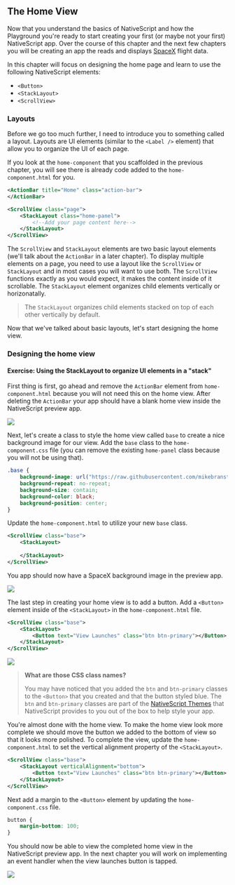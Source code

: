 ## The Home View

Now that you understand the basics of NativeScript and how the Playground you're ready to start creating your first (or maybe not your first) NativeScript app. Over the course of this chapter and the next few chapters you will be creating an app the reads and displays [SpaceX](http://www.spacex.com) flight data.

In this chapter will focus on designing the home page and learn to use the following NativeScript elements:
* `<Button>`
* `<StackLayout>`
* `<ScrollView>`

### Layouts

Before we go too much further, I need to introduce you to something called a layout. Layouts are UI elements (similar to the `<Label />` element) that allow you to organize the UI of each page.

If you look at the `home-component` that you scaffolded in the previous chapter, you will see there is already code added to the `home-component.html` for you.

```xml
<ActionBar title="Home" class="action-bar">
</ActionBar>

<ScrollView class="page">
	<StackLayout class="home-panel">
		<!--Add your page content here-->
	</StackLayout>
</ScrollView>
```

The `ScrollView` and `StackLayout` elements are two basic layout elements (we'll talk about the `ActionBar` in a later chapter). To display multiple elements on a page, you need to use a layout like the `ScrollView` or `StackLayout` and in most cases you will want to use both. The `ScrollView` functions exactly as you would expect, it makes the content inside of it scrollable. The `StackLayout` element organizes child elements vertically or horizonatally.

>The `StackLayout` organizes child elements stacked on top of each other vertically by default.

Now that we've talked about basic layouts, let's start designing the home view.

### Designing the home view

<h4 class="exercise-start">
    <b>Exercise</b>: Using the StackLayout to organize UI elements in a "stack"
</h4>

First thing is first, go ahead and remove the `ActionBar` element from `home-component.html` because you will not need this on the home view. After deleting the `ActionBar` your app should have a blank home view inside the NativeScript preview app.

<img src="images/chapter2/chapter2-1.jpeg" class="img-small" />

Next, let's create a class to style the home view called `base` to create a nice background image for our view. Add the `base` class to the `home-component.css` file (you can remove the existing `home-panel` class because you will not be using that).

```css
.base {
    background-image: url("https://raw.githubusercontent.com/mikebranstein/nativescript-spacex-workshop/master/app/views/home/spacex_home.png");
    background-repeat: no-repeat;
    background-size: contain;
    background-color: black;
    background-position: center;
}
```

Update the `home-component.html` to utilize your new `base` class.

```xml
<ScrollView class="base">
	<StackLayout>
		
	</StackLayout>
</ScrollView>
```

You app should now have a SpaceX background image in the preview app.

<img src="images/chapter2/chapter2-2.jpeg" class="img-small" />

The last step in creating your home view is to add a button. Add a `<Button>` element inside of the `<StackLayout>` in the `home-component.html` file.

```xml
<ScrollView class="base">
	<StackLayout>
		<Button text="View Launches" class="btn btn-primary"></Button>
	</StackLayout>
</ScrollView>
```

<img src="images/chapter2/chapter2-3.jpeg" class="img-small" />

> **What are those CSS class names?**
>
> You may have noticed that you added the `btn` and `btn-primary` classes to the `<Button>` that you created and that the button styled blue. The `btn` and `btn-primary` classes are part of the [NativeScript Themes](https://docs.nativescript.org/ui/theme#buttons) that NativeScript provides to you out of the box to help style your app.

You're almost done with the home view. To make the home view look more complete we should move the button we added to the bottom of view so that it looks more polished. To complete the view, update the `home-component.html` to set the vertical alignment property of the `<StackLayout>`.

```xml
<ScrollView class="base">
	<StackLayout verticalAlignment="bottom">
		<Button text="View Launches" class="btn btn-primary"></Button>
	</StackLayout>
</ScrollView>
```

Next add a margin to the `<Button>` element by updating the `home-component.css` file.

```css
button {
    margin-bottom: 100;
}
```

You should now be able to view the completed home view in the NativeScript preview app. In the next chapter you will work on implementing an event handler when the view launches button is tapped.

<img src="images/chapter2/chapter2-4.jpeg" class="img-small" />
<div class="exercise-end"></div>